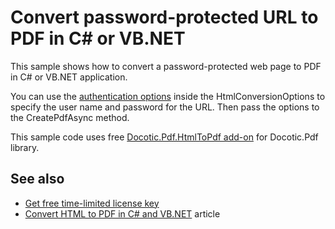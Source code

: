 # Convert password-protected URL to PDF in C# or VB.NET
This sample shows how to convert a password-protected web page to PDF in C# or VB.NET application.

You can use the [authentication options](https://bitmiracle.com/pdf-library/api/htmltopdf/authenticationoptions) inside the HtmlConversionOptions to specify the user name and password for the URL. Then pass the options to the CreatePdfAsync method.

This sample code uses free [Docotic.Pdf.HtmlToPdf add-on](https://www.nuget.org/packages/BitMiracle.Docotic.Pdf.HtmlToPdf/) for Docotic.Pdf library.

## See also
* [Get free time-limited license key](https://bitmiracle.com/pdf-library/download)
* [Convert HTML to PDF in C# and VB.NET](https://bitmiracle.com/pdf-library/html-pdf/convert) article
